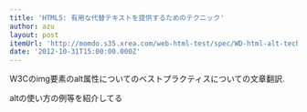 ```yaml
---
title: 'HTML5: 有用な代替テキストを提供するためのテクニック'
author: azu
layout: post
itemUrl: 'http://momdo.s35.xrea.com/web-html-test/spec/WD-html-alt-techniques-20120329.html'
date: '2012-10-31T15:00:00.000Z'
---
```

W3Cのimg要素のalt属性についてのベストプラクティスについての文章翻訳.

altの使い方の例等を紹介してる
